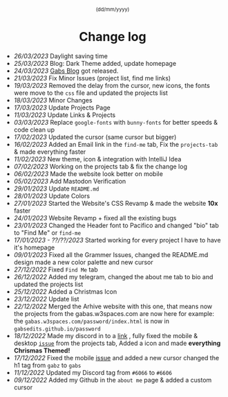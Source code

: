 <div align="center">
 <sup>(dd/mm/yyyy)</sup>
<h1>Change log</h1>
  </div>

* *26/03/2023* Daylight saving time
* *25/03/2023* Blog: Dark Theme added, update homepage
* *24/03/2023* [Gabs Blog](https://gabsedits.github.io/blog) got released.
* *21/03/2023* Fix Minor Issues (project list, find me links)
* *19/03/2023* Removed the delay from the cursor, new icons, the fonts were move to the `css` file and updated the projects list
* *18/03/2023* Minor Changes
* *17/03/2023* Update Projects Page
* *11/03/2023* Update Links & Projects
* *03/03/2023* Replace `google-fonts` with `bunny-fonts` for better speeds & code clean up
* *17/02/2023* Updated the cursor (same cursor but bigger)
* *16/02/2023* Added an Email link in the `find-me` tab, Fix the `projects-tab` & made everything faster
* *11/02/2023* New theme, icon & integration with IntelliJ Idea
* *07/02/2023* Working on the projects tab & fix the change log
* *06/02/2023* Made the website look better on mobile
* *05/02/2023* Add Mastodon Verification
* *29/01/2023* Update `README.md`
* *28/01/2023* Update Colors
* *27/01/2023* Started the Website's CSS Revamp & made the website **10x** faster
* *24/01/2023* Website Revamp + fixed all the existing bugs
* *23/01/2023* Changed the Header font to Pacifico and changed "bio" tab to "Find Me" or `find-me`
* *17/01/2023 - ??/??/2023* Started working for every project I have to have it's homepage
* *09/01/2023* Fixed all the Grammer Issues, changed the README.md design made a new color palette and new cursor
* *27/12/2022* Fixed `Find Me` tab
* *26/12/2022* Added my telegram, changed the about me tab to bio and updated the projects list
* *25/12/2022* Added a Christmas Icon
* *23/12/2022* Update list
* *22/12/2022* Merged the Arhive website with this one, that means now the projects from the gabas.w3spaces.com are now here for example: the `gabas.w3spaces.com/password/index.html` is now in `gabsedits.github.io/password`
* *18/12/2022* Made my discord in to a <a href="https://discordapp.com/users/841649648606249021" target="_blank" rel="noopener">link</a> , fully fixed the mobile & desktop <a href="https://github.com/GabsEdits/website/issues/1" target="_blank" rel="noopener">`issue`</a> from the projects tab, Added a icon and made **everything Chrismas Themed!**
* *17/12/2022* Fixed the mobile <a href="https://github.com/GabsEdits/website/issues/1" target="_blank" rel="noopener">issue</a> and added a new cursor changed the h1 tag from `gabz` to `gabs`
* *11/12/2022* Updated my Discord tag from `#6066` to `#6606`
* *09/12/2022* Added my Github in the `about me` page & added a custom cursor</br>
